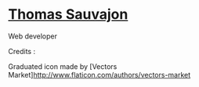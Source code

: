 # [Thomas Sauvajon](http://tsauvajon.github.io/)

Web developer



Credits :

Graduated icon made by [Vectors Market]http://www.flaticon.com/authors/vectors-market
